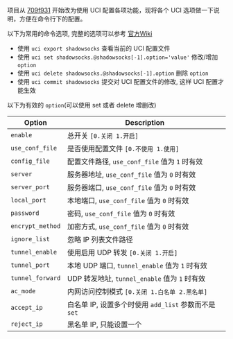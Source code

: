 项目从 [709f931][0] 开始改为使用 UCI 配置各项功能，现将各个 UCI 选项做一下说明，方便在命令行下的配置。

以下为常用的命令选项, 完整的选项可以参考 [官方Wiki][1]  
 - 使用 `uci export shadowsocks` 查看当前的 UCI 配置文件  
 - 使用 `uci set shadowsocks.@shadowsocks[-1].option='value'` 修改/增加 `option`  
 - 使用 `uci delete shadowsocks.@shadowsocks[-1].option` 删除 `option`  
 - 使用 `uci commit shadowsocks` 提交对 UCI 配置文件的修改, 这样 UCI 配置才能生效  

以下为有效的 `option`(可以使用 set 或者 delete 增删改)  

 Option             | Description
 -------------------|-----------------------------------
 `enable`           | 总开关 `[0.关闭 1.开启]`
 `use_conf_file`    | 是否使用配置文件 `[0.不使用 1.使用]`
 `config_file`      | 配置文件路径, `use_conf_file` 值为 `1` 时有效
 `server`           | 服务器地址, `use_conf_file` 值为 `0` 时有效
 `server_port`      | 服务器端口, `use_conf_file` 值为 `0` 时有效
 `local_port`       | 本地端口, `use_conf_file` 值为 `0` 时有效
 `password`         | 密码, `use_conf_file` 值为 `0` 时有效
 `encrypt_method`   | 加密方式, `use_conf_file` 值为 `0` 时有效
 `ignore_list`      | 忽略 IP 列表文件路径
 `tunnel_enable`    | 使用启用 UDP 转发 `[0.关闭 1.开启]`
 `tunnel_port`      | 本地 UDP 端口, `tunnel_enable` 值为 `1` 时有效
 `tunnel_forward`   | UDP 转发地址, `tunnel_enable` 值为 `1` 时有效
 `ac_mode`          | 内网访问控制模式 `[0.关闭 1.白名单 2.黑名单]`
 `accept_ip`        | 白名单 IP, 设置多个时使用 `add_list` 参数而不是 `set`
 `reject_ip`        | 黑名单 IP, 只能设置一个


  [0]: https://github.com/aa65535/openwrt-shadowsocks/commit/709f931d9cd69605e176d7dafe8ab1e87e5b07e3
  [1]: http://wiki.openwrt.org/doc/uci
